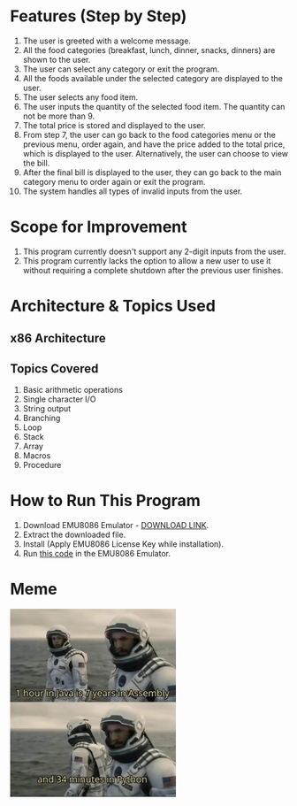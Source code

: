 # Features (Step by Step)
1. The user is greeted with a welcome message.  
2. All the food categories (breakfast, lunch, dinner, snacks, dinners) are shown to the user.  
3. The user can select any category or exit the program.  
4. All the foods available under the selected category are displayed to the user.  
5. The user selects any food item.  
6. The user inputs the quantity of the selected food item. The quantity can not be more than 9.  
7. The total price is stored and displayed to the user.  
8. From step 7, the user can go back to the food categories menu or the previous menu, order again, and have the price added to the total price, which is displayed to the user. Alternatively, the user can choose to view the bill.  
9. After the final bill is displayed to the user, they can go back to the main category menu to order again or exit the program.  
10. The system handles all types of invalid inputs from the user.

# Scope for Improvement
1. This program currently doesn't support any 2-digit inputs from the user.
2. This program currently lacks the option to allow a new user to use it without requiring a complete shutdown after the previous user finishes.

# Architecture & Topics Used
## x86 Architecture
## Topics Covered
1. Basic arithmetic operations
2. Single character I/O
3. String output
4. Branching
5. Loop
6. Stack
7. Array
8. Macros
9. Procedure

# How to Run This Program
1. Download EMU8086 Emulator - [DOWNLOAD LINK](https://github.com/Fathin-Ishrak-Romeo/Food-ordering-system-at-restaurant-using-Assembly-Language/blob/main/emu8086-windows.zip).
2. Extract the downloaded file.
3. Install (Apply EMU8086 License Key while installation).
4. Run [this code](https://github.com/Fathin-Ishrak-Romeo/CSE341-Project_Digital-food-ordering-system-at-a-restaurant-using-x86-Assembly-Language/blob/main/Digital%20Food%20Ordering%20System%20at%20a%20Restaurant%20(User%20Interface)%20using%20x86-Assembly%20Language.asm) in the EMU8086 Emulator. 

# Meme
<img src="meme/meme.png" alt="Meme" width="300">
